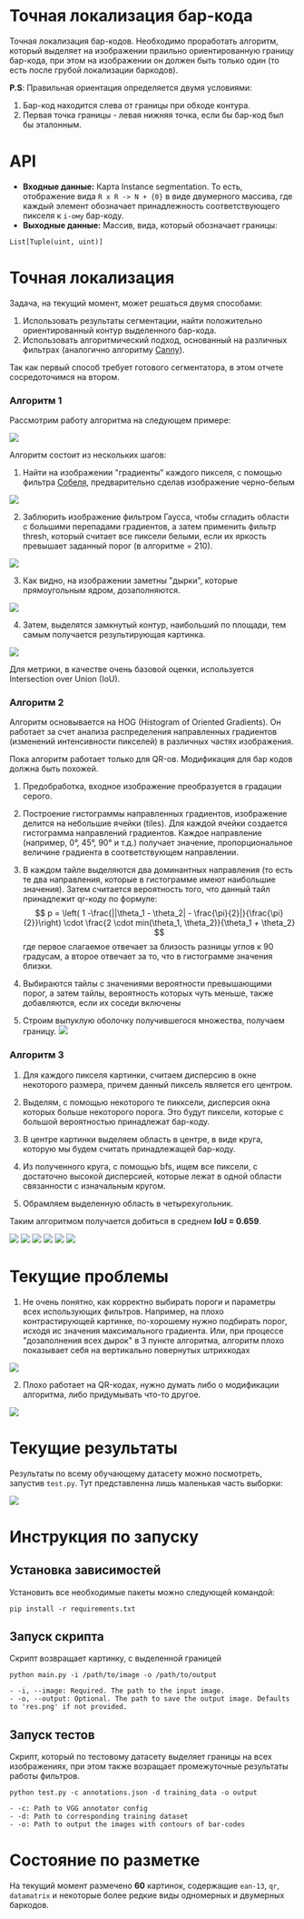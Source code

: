 # Точная локализация бар-кода
Точная локализация бар-кодов. Необходимо проработать алгоритм, который выделяет на изображении праильно ориентированную границу бар-кода, при этом на изображении он должен быть только один (то есть после грубой локализации баркодов).

**P.S**: Правильная ориентация определяется двумя условиями:
1. Бар-код находится слева от границы при обходе контура.
2. Первая точка границы - левая нижняя точка, если бы бар-код был бы эталонным.


# API
- **Входные данные:** Карта Instance segmentation. То есть, отображение вида ``R x R -> N + {0}`` в виде двумерного массива, где каждый элемент обозначает принадлежность соответствующего пикселя к ``i-ому`` бар-коду.
- **Выходные данные:** Массив, вида, который обозначает границы:
```
List[Tuple(uint, uint)]
```

# Точная локализация

Задача, на текущий момент, может решаться двумя способами:
1. Использовать результаты сегментации, найти положительно ориентированный контур выделенного бар-кода.
2. Использовать алгоритмический подход, основанный на различных фильтрах (аналогично алгоритму [Canny](https://en.wikipedia.org/wiki/Canny_edge_detector)).

Так как первый способ требует готового сегментатора, в этом отчете сосредоточимся на втором.
### Алгоритм 1
Рассмотрим работу алгоритма на следующем примере:

![](images/img.jpg)

Алгоритм состоит из нескольких шагов:
1. Найти на изображении "градиенты" каждого пикселя, с помощью фильтра [Собеля](https://ru.wikipedia.org/wiki/Оператор_Собеля), предварительно сделав изображение черно-белым

![](images/gradient.jpg)

2. Заблюрить изображение фильтром Гаусса, чтобы сгладить области с большими перепадами градиентов, а затем применить фильтр thresh, который считает все пиксели белыми, если их яркость превышает заданный порог (в алгоритме = 210).

![](images/thresh.jpg)

3. Как видно, на изображении заметны "дырки", которые прямоугольным ядром, дозаполняются.

![](images/closed.jpg)

4. Затем, выделятся замкнутый контур, наибольший по площади, тем самым получается результирующая картинка.

![](images/img.jpg)

Для метрики, в качестве очень базовой оценки, используется Intersection over Union (IoU).

### Алгоритм 2
Алгоритм основывается на HOG (Histogram of Oriented Gradients). Он работает за счет анализа распределения направленных градиентов (изменений интенсивности пикселей) в различных частях изображения.

Пока алгоритм работает только для QR-ов. Модификация для бар кодов должна быть похожей.

1. Предобработка, входное изображение преобразуется в градации серого.

2. Построение гистограммы направленных градиентов, изображение делится на небольшие ячейки (tiles). Для каждой ячейки создается гистограмма направлений градиентов. Каждое направление (например, 0°, 45°, 90° и т.д.) получает значение, пропорциональное величине градиента в соответствующем направлении.

3. В каждом тайле выделяются два доминантных направления (то есть те два направления, которые в гистограмме имеют наибольшие значения). Затем считается вероятность того, что данный тайл принадлежит qr-коду по формуле:
$$
p = \left( 1  -\frac{||\theta_1 - \theta_2| - \frac{\pi}{2}|}{\frac{\pi}{2}}\right) \cdot \frac{2 \cdot min(\theta_1, \theta_2)}{\theta_1 + \theta_2}
$$
где первое слагаемое отвечает за близость разницы углов к 90 градусам, а второе отвечает за то, что в гистограмме значения близки.

4. Выбираются тайлы с значениями вероятности превышающими порог, а затем тайлы, вероятность которых чуть меньше, также добавляются, если их соседи включены

5. Строим выпуклую оболочку получившегося множества, получаем границу.
![](images/hog.png)

### Алгоритм 3
1. Для каждого пикселя картинки, считаем дисперсию в окне некоторого размера, причем данный пиксель является его центром.

2. Выделям, с помощью некоторого те пикксели, дисперсия окна которых больше некоторого порога. Это будут пиксели, которые с большой вероятностью принадлежат бар-коду.

3. В центре картинки выделяем область в центре, в виде круга, которую мы будем считать принадлежащей бар-коду.

4. Из полученного круга, с помощью bfs, ищем все пиксели, с достаточно высокой дисперсией, которые лежат в одной области связанности с изначальным кругом.

5. Обрамляем выделенную область в четырехугольник.

Таким алгоритмом получается добиться в среднем **IoU = 0.659**.

![](images/res_1.png)
![](images/res_2.png)
![](images/res_3.png)
![](images/res_4.png)
![](images/res_5.png)
![](images/res_6.png)

# Текущие проблемы
1. Не очень понятно, как корректно выбирать пороги и параметры всех использующих фильтров. Например, на плохо контрастирующей картинке, по-хорошему нужно подбирать порог, исходя ис значения максимального градиента. Или, при процессе "дозаполнения всех дырок" в 3 пункте алгоритма, алгоритм плохо показывает себя на вертикально повернутых штрихкодах

![](images/image.png)

2. Плохо работает на QR-кодах, нужно думать либо о модификации алгоритма, либо придумывать что-то другое.

![](images/qr.jpg)

# Текущие результаты
Результаты по всему обучающему датасету можно посмотреть, запустив `test.py`. Тут представленна лишь маленькая часть выборки:

![](images/sample.png)

# Инструкция по запуску
## Установка зависимостей
Установить все необходимые пакеты можно следующей командой:
```
pip install -r requirements.txt
```
## Запуск скрипта
Скрипт возвращает картинку, с выделенной границей
```
python main.py -i /path/to/image -o /path/to/output

- -i, --image: Required. The path to the input image.
- -o, --output: Optional. The path to save the output image. Defaults to 'res.png' if not provided.
```
## Запуск тестов
Скрипт, который по тестовому датасету выделяет границы на всех изображениях, при этом также возращает промежуточные результаты работы фильтров.
```
python test.py -c annotations.json -d training_data -o output

- -c: Path to VGG annotator config
- -d: Path to corresponding training dataset
- -o: Path to output the images with contours of bar-codes
```

# Состояние по разметке
На текущий момент размечено **60** картинок, содержащие `ean-13`, `qr`, `datamatrix` и некоторые более редкие виды одномерных и двумерных баркодов.